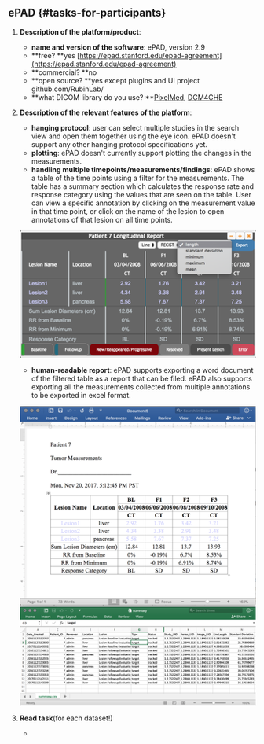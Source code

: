 ## ePAD {#tasks-for-participants}

1. **Description of the platform/product**:

   * **name and version of the software**: ePAD, version 2.9
   * **free? **yes [https://epad.stanford.edu/epad-agreement](https://epad.stanford.edu/epad-agreement)
   * **commercial? **no
   * **open source? **yes except plugins and UI project github.com/RubinLab/
   * **what DICOM library do you use? **[PixelMed](http://www.pixelmed.com/), [DCM4CHE](http://www.dcm4che.org/)

2. **Description of the relevant features of the platform**:

   * **hanging protocol**: user can select multiple studies in the search view and open them together using the eye icon. ePAD doesn't support any other hanging protocol specifications yet.
   * **plotting**: ePAD doesn't currently support plotting the changes in the measurements.
   * **handling multiple timepoints/measurements/findings**: ePAD shows a table of the time points using a filter for the measurements. The table has a summary section which calculates the response rate and response category using the values that are seen on the table. User can view a specific annotation by clicking on the measurement value in that time point, or click on the name of the lesion to open annotations of that lesion on all time points.

   ![](/results/longitudinal-annotation/epad/longitudinal_sample.png)

   * **human-readable report**: ePAD supports exporting a word document of the filtered table as a report that can be filed. ePAD also supports exporting all the measurements collected from multiple annotations to be exported in excel format.

   ![](/results/longitudinal-annotation/epad/word_sample.png)![](/results/longitudinal-annotation/epad/excel_sample.png)

3. **Read task**\(for each dataset!\)

   * 




